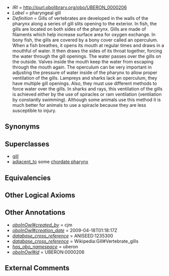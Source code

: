  * *IRI* = http://purl.obolibrary.org/obo/UBERON_0000206
 * *Label* = pharyngeal gill
 * *Definition* = Gills of vertebrates are developed in the walls of the pharynx along a series of gill slits opening to the exterior. In fish, the gills are located on both sides of the pharynx. Gills are made of filaments which help increase surface area for oxygen exchange. In bony fish, the gills are covered by a bony cover called an operculum. When a fish breathes, it opens its mouth at regular times and draws in a mouthful of water. It then draws the sides of its throat together, forcing the water through the gill openings. The water passes over the gills on the outside. Valves inside the mouth keep the water from escaping through the mouth again. The operculum can be very important in adjusting the pressure of water inside of the pharynx to allow proper ventilation of the gills. Lampreys and sharks lack an operculum, they have multiple gill openings. Also, they must use different methods to force water over the gills. In sharks and rays, this ventilation of the gills is achieved either by the use of spiracles or ram ventilation (ventilation by constantly swimming). Although some animals use this method it is much better for animals to use a spiracle because they are less susceptible to injury.

## Synonyms


## Superclasses

 * [gill](../../UBERON/35/UBERON_0002535.md)
 * [adjacent_to](../../RO/20/RO_0002220.md) some [chordate pharynx](../../UBERON/42/UBERON_0001042.md)

## Equivalencies


## Other Logical Axioms


## Other Annotations

 * *[oboInOwl#created_by](../../oboInOwl#created/by/oboInOwl#created_by.md)* = cjm
 * *[oboInOwl#creation_date](../../oboInOwl#creation/te/oboInOwl#creation_date.md)* = 2009-04-18T01:18:17Z
 * *[database_cross_reference](../../ef/oboInOwl#hasDbXref.md)* = ANISEED:1235300
 * *[database_cross_reference](../../ef/oboInOwl#hasDbXref.md)* = Wikipedia:Gill#Vertebrate_gills
 * *[has_obo_namespace](../../ce/oboInOwl#hasOBONamespace.md)* = uberon
 * *[oboInOwl#id](../../id/oboInOwl#id.md)* = UBERON:0000206

## External Comments

